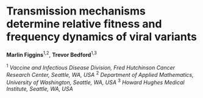 # Transmission mechanisms determine relative fitness and frequency dynamics of viral variants

**Marlin Figgins**<sup>1,2</sup>, **Trevor Bedford**<sup>1,3</sup>

<sup>1</sup> *Vaccine and Infectious Disease Division, Fred Hutchinson Cancer Research Center, Seattle, WA, USA*
<sup>2</sup> *Department of Applied Mathematics, University of Washington, Seattle, WA, USA*
<sup>3</sup> *Howard Hughes Medical Institute, Seattle, WA, USA*
